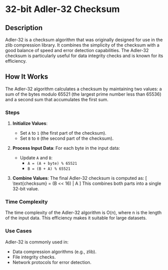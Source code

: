 # 32-bit Adler-32 Checksum

## Description

Adler-32 is a checksum algorithm that was originally designed for use in the zlib compression library. It combines the simplicity of the checksum with a good balance of speed and error detection capabilities. The Adler-32 checksum is particularly useful for data integrity checks and is known for its efficiency.

## How It Works

The Adler-32 algorithm calculates a checksum by maintaining two values: a sum of the bytes modulo 65521 (the largest prime number less than 65536) and a second sum that accumulates the first sum.

### Steps

1. **Initialize Values**:
   - Set `A` to `1` (the first part of the checksum).
   - Set `B` to `0` (the second part of the checksum).
   
2. **Process Input Data**: For each byte in the input data:
   - Update `A` and `B`:
     - `A = (A + byte) % 65521`
     - `B = (B + A) % 65521`

3. **Combine Values**: The final Adler-32 checksum is computed as:
   \[
   \text{checksum} = (B << 16) | A
   \]
   This combines both parts into a single 32-bit value.

### Time Complexity

The time complexity of the Adler-32 algorithm is O(n), where n is the length of the input data. This efficiency makes it suitable for large datasets.

### Use Cases
Adler-32 is commonly used in:

- Data compression algorithms (e.g., zlib).
- File integrity checks.
- Network protocols for error detection.
